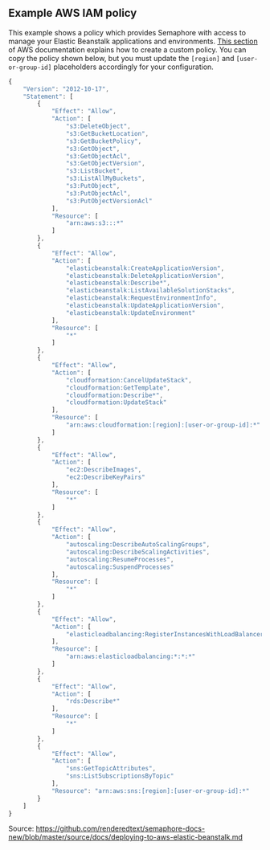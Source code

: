 ## Example AWS IAM policy

This example shows a policy which provides Semaphore with access to manage your
Elastic Beanstalk applications and environments. [This
section](http://docs.aws.amazon.com/IAM/latest/UserGuide/access_policies_managed-using.html#create-managed-policy-console)
of AWS documentation explains how to create a custom policy. You can copy the
policy shown below, but you must update the `[region]` and `[user-or-group-id]` placeholders accordingly for your configuration.

```javascript
{
    "Version": "2012-10-17",
    "Statement": [
        {
            "Effect": "Allow",
            "Action": [
                "s3:DeleteObject",
                "s3:GetBucketLocation",
                "s3:GetBucketPolicy",
                "s3:GetObject",
                "s3:GetObjectAcl",
                "s3:GetObjectVersion",
                "s3:ListBucket",
                "s3:ListAllMyBuckets",
                "s3:PutObject",
                "s3:PutObjectAcl",
                "s3:PutObjectVersionAcl"
            ],
            "Resource": [
                "arn:aws:s3:::*"
            ]
        },
        {
            "Effect": "Allow",
            "Action": [
                "elasticbeanstalk:CreateApplicationVersion",
                "elasticbeanstalk:DeleteApplicationVersion",
                "elasticbeanstalk:Describe*",
                "elasticbeanstalk:ListAvailableSolutionStacks",
                "elasticbeanstalk:RequestEnvironmentInfo",
                "elasticbeanstalk:UpdateApplicationVersion",
                "elasticbeanstalk:UpdateEnvironment"
            ],
            "Resource": [
                "*"
            ]
        },
        {
            "Effect": "Allow",
            "Action": [
                "cloudformation:CancelUpdateStack",
                "cloudformation:GetTemplate",
                "cloudformation:Describe*",
                "cloudformation:UpdateStack"
            ],
            "Resource": [
                "arn:aws:cloudformation:[region]:[user-or-group-id]:*"
            ]
        },
        {
            "Effect": "Allow",
            "Action": [
                "ec2:DescribeImages",
                "ec2:DescribeKeyPairs"
            ],
            "Resource": [
                "*"
            ]
        },
        {
            "Effect": "Allow",
            "Action": [
                "autoscaling:DescribeAutoScalingGroups",
                "autoscaling:DescribeScalingActivities",
                "autoscaling:ResumeProcesses",
                "autoscaling:SuspendProcesses"
            ],
            "Resource": [
                "*"
            ]
        },
        {
            "Effect": "Allow",
            "Action": [
                "elasticloadbalancing:RegisterInstancesWithLoadBalancer"
            ],
            "Resource": [
                "arn:aws:elasticloadbalancing:*:*:*"
            ]
        },
        {
            "Effect": "Allow",
            "Action": [
                "rds:Describe*"
            ],
            "Resource": [
                "*"
            ]
        },
        {
            "Effect": "Allow",
            "Action": [
                "sns:GetTopicAttributes",
                "sns:ListSubscriptionsByTopic"
            ],
            "Resource": "arn:aws:sns:[region]:[user-or-group-id]:*"
        }
    ]
}
```

Source: https://github.com/renderedtext/semaphore-docs-new/blob/master/source/docs/deploying-to-aws-elastic-beanstalk.md
